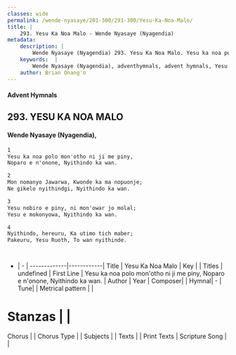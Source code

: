 ```yaml
---
classes: wide
permalink: /wende-nyasaye/201-300/291-300/Yesu-Ka-Noa-Malo/
title: |
    293. Yesu Ka Noa Malo - Wende Nyasaye (Nyagendia)
metadata:
    description: |
        Wende Nyasaye (Nyagendia) 293. Yesu Ka Noa Malo. Yesu ka noa polo mon'otho ni ji me piny, Noparo e n'onone, Nyithindo ka wan.  
    keywords:  |
        Wende Nyasaye (Nyagendia), adventhymnals, advent hymnals, Yesu Ka Noa Malo, Yesu ka noa polo mon'otho ni ji me piny, Noparo e n'onone, Nyithindo ka wan.. 
    author: Brian Onang'o
---
```


#### Advent Hymnals
## 293. YESU KA NOA MALO
####  Wende Nyasaye (Nyagendia),

```txt
1
Yesu ka noa polo mon'otho ni ji me piny,
Noparo e n'onone, Nyithindo ka wan.

2
Mon nomanyo Jawarwa, Kwonde ka ma nopuonje;
Ne gikelo nyithindgi, Nyithindo ka wan.

3
Yesu nobiro e piny, ni mon'owar jo molal;
Yesu e mokonyowa, Nyithindo ka wan.

4
Nyithindo, hereuru, Ka utimo tich maber;
Pakeuru, Yesu Ruoth, To wan nyithinde.




```

- |   -  |
-------------|------------|
Title | Yesu Ka Noa Malo |
Key |  |
Titles | undefined |
First Line | Yesu ka noa polo mon'otho ni ji me piny, Noparo e n'onone, Nyithindo ka wan. |
Author | 
Year | 
Composer| |
Hymnal|  - |
Tune|  |
Metrical pattern | |
# Stanzas |  |
Chorus |  |
Chorus Type |  |
Subjects | |
Texts |  |
Print Texts | 
Scripture Song |  |
    
